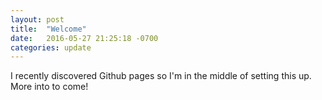 ```yaml
---
layout: post
title:  "Welcome"
date:   2016-05-27 21:25:18 -0700
categories: update
---
```

I recently discovered Github pages so I'm in the middle of setting this up. More into to come!
